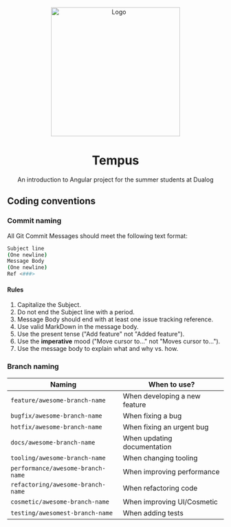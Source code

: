 <!-- PROJECT LOGO -->
<br />
<p align="center">
  <a href="https://github.com/othneildrew/Best-README-Template">
    <img src="../tempus/asset/tempus.png" alt="Logo" width="300">
  </a>

  <h1 align="center">Tempus</h1>

  <p align="center">
     An introduction to Angular project for the summer students at Dualog
    <br />
  </p>
</p>

## Coding conventions

### Commit naming

All Git Commit Messages should meet the following text format:

```bash
Subject line
(One newline)
Message Body
(One newline)
Ref <###>
```

#### **Rules**

1. Capitalize the Subject.
2. Do not end the Subject line with a period.
3. Message Body should end with at least one issue tracking reference.
4. Use valid MarkDown in the message body.
5. Use the present tense ("Add feature" not "Added feature").
6. Use the **imperative** mood ("Move cursor to..." not "Moves cursor to...").
7. Use the message body to explain what and why vs. how.

### **Branch naming**

| Naming                            | When to use?                  |
| --------------------------------- | ----------------------------- |
| `feature/awesome-branch-name`     | When developing a new feature |
| `bugfix/awesome-branch-name`      | When fixing a bug             |
| `hotfix/awesome-branch-name`      | When fixing an urgent bug     |
| `docs/awesome-branch-name`        | When updating documentation   |
| `tooling/awesome-branch-name`     | When changing tooling         |
| `performance/awesome-branch-name` | When improving performance    |
| `refactoring/awesome-branch-name` | When refactoring code         |
| `cosmetic/awesome-branch-name`    | When improving UI/Cosmetic    |
| `testing/awesomest-branch-name`   | When adding tests             |
